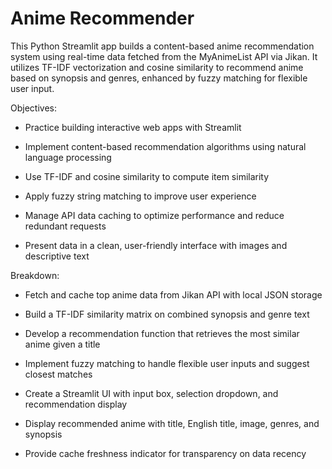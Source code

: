 # Anime Recommender
This Python Streamlit app builds a content-based anime recommendation system using real-time data fetched from the MyAnimeList API via Jikan. It utilizes TF-IDF vectorization and cosine similarity to recommend anime based on synopsis and genres, enhanced by fuzzy matching for flexible user input.

Objectives:
- Practice building interactive web apps with Streamlit

- Implement content-based recommendation algorithms using natural language processing

- Use TF-IDF and cosine similarity to compute item similarity

- Apply fuzzy string matching to improve user experience

- Manage API data caching to optimize performance and reduce redundant requests

- Present data in a clean, user-friendly interface with images and descriptive text

Breakdown:
- Fetch and cache top anime data from Jikan API with local JSON storage

- Build a TF-IDF similarity matrix on combined synopsis and genre text

- Develop a recommendation function that retrieves the most similar anime given a title

- Implement fuzzy matching to handle flexible user inputs and suggest closest matches

- Create a Streamlit UI with input box, selection dropdown, and recommendation display

- Display recommended anime with title, English title, image, genres, and synopsis

- Provide cache freshness indicator for transparency on data recency

